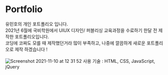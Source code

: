 # Portfolio
유민호의 개인 포트폴리오 입니다.<br>
2021년 6월에 국비학원에서 UIUX 디자인/ 퍼블리싱 교육과정을 수료하기 한달 전 제작한 포트폴리오입니다.<br>
코딩에 코짜도 모를 때 제작했던거라 많이 부족하고, 나중에 깔끔하게 새로운 포트폴리오로 제작 하겠습니다 !<br>
<br>
![Screenshot 2021-11-10 at 12 31 52](https://user-images.githubusercontent.com/23289744/141044867-b3ccf36a-83de-4927-b81c-8d03964d26c3.jpg)
사용 기술 : HTML, CSS, JavaScript, jQuery
